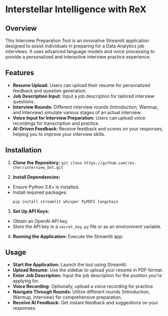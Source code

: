 # Interstellar Intelligence with ReX

## Overview
This Interview Preparation Tool is an innovative Streamlit application designed to assist individuals in preparing for a Data Analytics job interviews. It uses advanced language models and voice processing to provide a personalized and interactive interview practice experience.

## Features
- **Resume Upload:** Users can upload their resume for personalized feedback and question generation.
- **Job Description Input:** Input a job description for tailored interview questions.
- **Interview Rounds:** Different interview rounds (Introduction, Warmup, and Interview) simulate various stages of an actual interview.
- **Voice Input for Interview Preparation:** Users can upload voice recordings for transcription and practice.
- **AI-Driven Feedback:** Receive feedback and scores on your responses, helping you to improve your interview skills.

## Installation

1. **Clone the Repository:**
``` git clone https://github.com/rei-cher/interview_bot.git ```

2. **Install Dependencies:**
- Ensure Python 3.8+ is installed.
- Install required packages:
  ```
  pip install streamlit whisper PyPDF2 langchain
  ```

3. **Set Up API Keys:**
- Obtain an OpenAI API key.
- Store the API key in a `secret_key.py` file or as an environment variable.

4. **Running the Application:**
Execute the Streamlit app:


## Usage

- **Start the Application:** Launch the tool using Streamlit.
- **Upload Resume:** Use the sidebar to upload your resume in PDF format.
- **Enter Job Description:** Input the job description for the position you're applying for.
- **Voice Recording:** Optionally, upload a voice recording for practice.
- **Navigate Through Rounds:** Utilize different rounds (Introduction, Warmup, Interview) for comprehensive preparation.
- **Receive AI Feedback:** Get instant feedback and suggestions on your responses.



